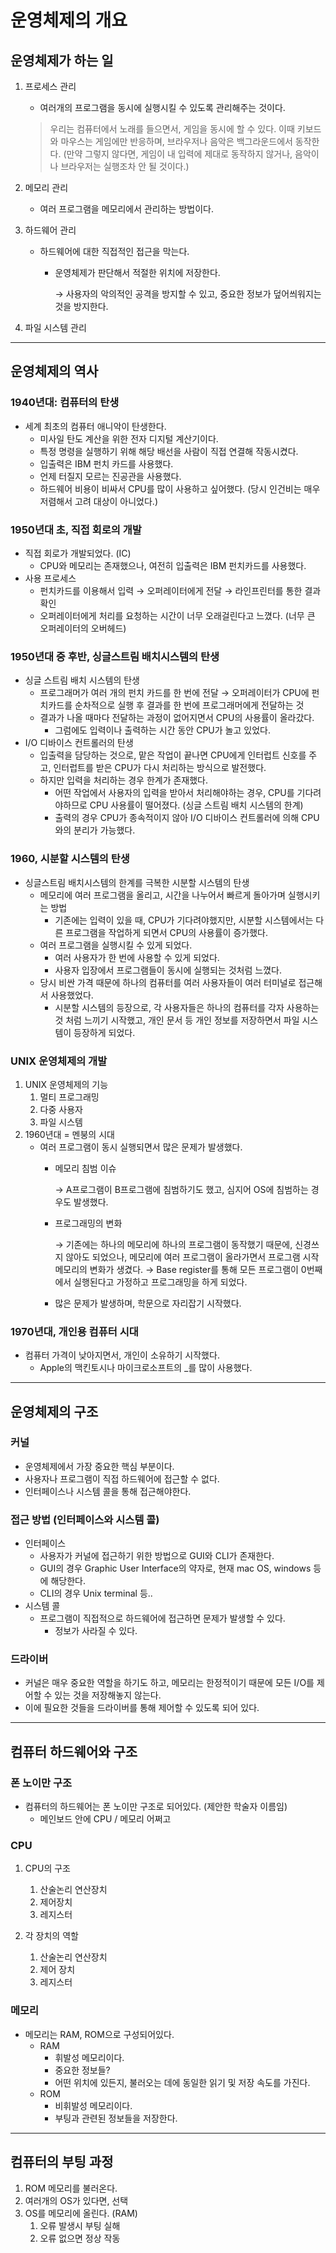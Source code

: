 # 운영체제의 개요

## 운영체제가 하는 일

1. 프로세스 관리
    - 여러개의 프로그램을 동시에 실행시킬 수 있도록 관리해주는 것이다.
    
    > 우리는 컴퓨터에서 노래를 들으면서, 게임을 동시에 할 수 있다. 이때 키보드와 마우스는 게임에만 반응하며, 브라우저나 음악은 백그라운드에서 동작한다. (만약 그렇지 않다면, 게임이 내 입력에 제대로 동작하지 않거나, 음악이나 브라우저는 실행조차 안 될 것이다.)
    > 
2. 메모리 관리
    - 여러 프로그램을 메모리에서 관리하는 방법이다.
3. 하드웨어 관리
    - 하드웨어에 대한 직접적인 접근을 막는다.
        - 운영체제가 판단해서 적절한 위치에 저장한다.
            
            → 사용자의 악의적인 공격을 방지할 수 있고, 중요한 정보가 덮어씌워지는 것을 방지한다.
            
4. 파일 시스템 관리

---

## 운영체제의 역사

### 1940년대: 컴퓨터의 탄생

- 세계 최초의 컴퓨터 애니악이 탄생한다.
    - 미사일 탄도 계산을 위한 전자 디지털 계산기이다.
    - 특정 명령을 실행하기 위해 해당 배선을 사람이 직접 연결해 작동시켰다.
    - 입출력은 IBM 펀치 카드를 사용했다.
    - 언제 터질지 모르는 진공관을 사용했다.
    - 하드웨어 비용이 비싸서 CPU를 많이 사용하고 싶어했다. (당시 인건비는 매우 저렴해서 고려 대상이 아니었다.)

### 1950년대 초, 직접 회로의 개발

- 직접 회로가 개발되었다. (IC)
    - CPU와 메모리는 존재했으나, 여전히 입출력은 IBM 펀치카드를 사용했다.
- 사용 프로세스
    - 펀치카드를 이용해서 입력 → 오퍼레이터에게 전달 → 라인프린터를 통한 결과 확인
    - 오퍼레이터에게 처리를 요청하는 시간이 너무 오래걸린다고 느꼈다. (너무 큰 오퍼레이터의 오버헤드)

### 1950년대 중 후반, 싱글스트림 배치시스템의 탄생

- 싱글 스트림 배치 시스템의 탄생
    - 프로그래머가 여러 개의 펀치 카드를 한 번에 전달 → 오퍼레이터가 CPU에 펀치카드를 순차적으로 실행 후 결과를 한 번에 프로그래머에게 전달하는 것
    - 결과가 나올 때마다 전달하는 과정이 없어지면서 CPU의 사용률이 올라갔다.
        - 그럼에도 입력이나 출력하는 시간 동안 CPU가 놀고 있었다.
- I/O 디바이스 컨트롤러의 탄생
    - 입출력을 담당하는 것으로, 맡은 작업이 끝나면 CPU에게 인터럽트 신호를 주고, 인터럽트를 받은 CPU가 다시 처리하는 방식으로 발전했다.
    - 하지만 입력을 처리하는 경우 한계가 존재했다.
        - 어떤 작업에서 사용자의 입력을 받아서 처리해야하는 경우, CPU를 기다려야하므로 CPU 사용률이 떨어졌다. (싱글 스트림 배치 시스템의 한계)
        - 출력의 경우 CPU가 종속적이지 않아 I/O 디바이스 컨트롤러에 의해 CPU와의 분리가 가능했다.

### 1960, 시분할 시스템의 탄생

- 싱글스트림 배치시스템의 한계를 극복한 시분할 시스템의 탄생
    - 메모리에 여러 프로그램을 올리고, 시간을 나누어서 빠르게 돌아가며 실행시키는 방법
        - 기존에는 입력이 있을 때, CPU가 기다려야했지만, 시분할 시스템에서는 다른 프로그램을 작업하게 되면서 CPU의 사용률이 증가했다.
    - 여러 프로그램을 실행시킬 수 있게 되었다.
        - 여러 사용자가 한 번에 사용할 수 있게 되었다.
        - 사용자 입장에서 프로그램들이 동시에 실행되는 것처럼 느꼈다.
    - 당시 비싼 가격 때문에 하나의 컴퓨터를 여러 사용자들이 여러 터미널로 접근해서 사용했었다.
        - 시분할 시스템의 등장으로, 각 사용자들은 하나의 컴퓨터를 각자 사용하는 것 처럼 느끼기 시작했고, 개인 문서 등 개인 정보를 저장하면서 파일 시스템이 등장하게 되었다.

### UNIX 운영체제의 개발

1. UNIX 운영체제의 기능
    1. 멀티 프로그래밍
    2. 다중 사용자
    3. 파일 시스템
2. 1960년대 = 멘붕의 시대
    - 여러 프로그램이 동시 실행되면서 많은 문제가 발생했다.
        - 메모리 침범 이슈
            
            → A프로그램이 B프로그램에 침범하기도 했고, 심지어 OS에 침범하는 경우도 발생했다.
            
        - 프로그래밍의 변화
            
            → 기존에는 하나의 메모리에 하나의 프로그램이 동작했기 때문에, 신경쓰지 않아도 되었으나, 메모리에 여러 프로그램이 올라가면서 프로그램 시작 메모리의 변화가 생겼다. → Base register를 통해 모든 프로그램이 0번째에서 실행된다고 가정하고 프로그래밍을 하게 되었다.
            
        - 많은 문제가 발생하며, 학문으로 자리잡기 시작했다.

### 1970년대, 개인용 컴퓨터 시대

- 컴퓨터 가격이 낮아지면서, 개인이 소유하기 시작했다.
    - Apple의 맥킨토시나 마이크로소프트의 _를 많이 사용했다.

---

## 운영체제의 구조

### 커널

- 운영체제에서 가장 중요한 핵심 부분이다.
- 사용자나 프로그램이 직접 하드웨어에 접근할 수 없다.
- 인터페이스나 시스템 콜을 통해 접근해야한다.

### 접근 방법 (인터페이스와 시스템 콜)

- 인터페이스
    - 사용자가 커널에 접근하기 위한 방법으로 GUI와 CLI가 존재한다.
    - GUI의 경우 Graphic User Interface의 약자로, 현재 mac OS, windows 등에 해당한다.
    - CLI의 경우 Unix terminal 등..
- 시스템 콜
    - 프로그램이 직접적으로 하드웨어에 접근하면 문제가 발생할 수 있다.
        - 정보가 사라질 수 있다.

### 드라이버

- 커널은 매우 중요한 역할을 하기도 하고, 메모리는 한정적이기 때문에 모든 I/O를 제어할 수 있는 것을 저장해놓지 않는다.
- 이에 필요한 것들을 드라이버를 통해 제어할 수 있도록 되어 있다.

---

## 컴퓨터 하드웨어와 구조

### 폰 노이만 구조

- 컴퓨터의 하드웨어는 폰 노이만 구조로 되어있다. (제안한 학술자 이름임)
    - 메인보드 안에 CPU / 메모리 어쩌고

### CPU

1. CPU의 구조
    1. 산술논리 연산장치
    2. 제어장치
    3. 레지스터

1. 각 장치의 역할
    1. 산술논리 연산장치
    2. 제어 장치
    3. 레지스터

### 메모리

- 메모리는 RAM, ROM으로 구성되어있다.
    - RAM
        - 휘발성 메모리이다.
        - 중요한 정보들?
        - 어떤 위치에 있든지, 불러오는 데에 동일한 읽기 및 저장 속도를 가진다.
    - ROM
        - 비휘발성 메모리이다.
        - 부팅과 관련된 정보들을 저장한다.

---

## 컴퓨터의 부팅 과정

1. ROM 메모리를 불러온다.
2. 여러개의 OS가 있다면, 선택
3. OS를 메모리에 올린다. (RAM)
    1. 오류 발생시 부팅 실해
    2. 오류 없으면 정상 작동
